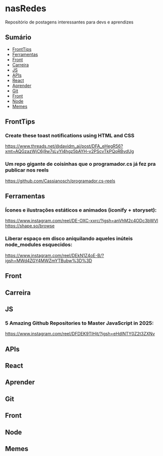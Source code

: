 # nasRedes
Repositório de postagens interessantes para devs e aprendizes

## Sumário

- [FrontTips](#fronttips)
- [Ferramentas](#ferramentas)
- [Front](#front)
- [Carreira](#carreira)
- [JS](#js)
- [APIs](#apis)
- [React](#react)
- [Aprender](#aprender)
- [Git](#git)
- [Front](#front-1)
- [Node](#node)
- [Memes](#memes)

## FrontTips
### Create these toast notifications using HTML and CSS
https://www.threads.net/@davidm_ai/post/DFA_eHegR56?xmt=AQGzazWjC6j9w7sLyYl4hgz5bAYH-v2PScvTkPQoRBvdUg

### Um repo gigante de coisinhas que o programador.cs já fez pra publicar nos reels
https://github.com/Cassianosch/programador.cs-reels


## Ferramentas
### Ícones e ilustrações estáticos e animados (iconify + storyset):
https://www.instagram.com/reel/DE-OXC-xxrc/?igsh=anVhM2c4ODc3bWVl <br>
https://shape.so/browse

### Liberar espaço em disco aniquilando aqueles inúteis node_modules esquecidos:
https://www.instagram.com/reel/DEkN1Z4oE-B/?igsh=MWd4ZGY4MWZmYTBubw%3D%3D

## Front

## Carreira

## JS
### 5 Amazing Github Repositories to Master JavaScript in 2025: 
https://www.instagram.com/reel/DFDEK9TIHjt/?igsh=eHdlNTY0Z2t3ZXNv

## APIs

## React

## Aprender

## Git

## Front

## Node

## Memes